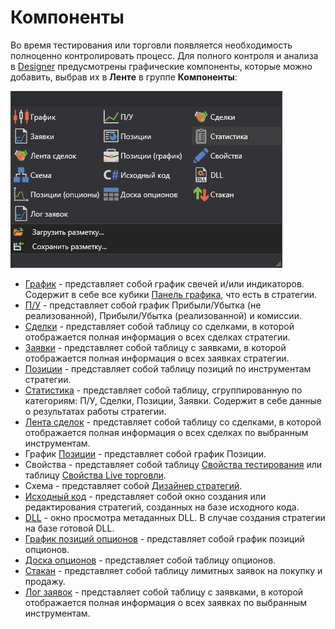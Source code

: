 # Компоненты

Во время тестирования или торговли появляется необходимость полноценно контролировать процесс. Для полного контроля и анализа в [Designer](../../designer.md) предусмотрены графические компоненты, которые можно добавить, выбрав их в **Ленте** в группе **Компоненты**:

![Designer Components](../../../images/designer_components.png)

- [График](components/chart.md) \- представляет собой график свечей и\/или индикаторов. Содержит в себе все кубики [Панель графика](../strategies/using_visual_designer/elements/common/chart.md), что есть в стратегии.
- [П\/У](components/pnl_equity.md) \- представляет собой график Прибыли\/Убытка (не реализованной), Прибыли\/Убытка (реализованной) и комиссии.
- [Сделки](components/trades.md) \- представляет собой таблицу со сделками, в которой отображается полная информация о всех сделках стратегии. 
- [Заявки](components/orders.md) \- представляет собой таблицу с заявками, в которой отображается полная информация о всех заявках стратегии.
- [Позиции](components/positions.md) \- представляет собой таблицу позиций по инструментам стратегии.
- [Статистика](components/statistics.md) \- представляет собой таблицу, сгруппированную по категориям: П\/У, Сделки,  Позиции, Заявки. Содержит в себе данные о результатах работы стратегии.
- [Лента сделок](components/tick_trades.md) \- представляет собой таблицу со сделками, в которой отображается полная информация о всех сделках по выбранным инструментам.
- График [Позиции](components/positions.md) \- представляет собой график Позиции.
- Свойства \- представляет собой таблицу [Свойства тестирования](components/backtesting_settings.md) или таблицу [Свойства Live торговли](components/live_settings.md).
- Схема \- представляет собой [Дизайнер стратегий](../strategies/using_visual_designer/diagram_panel.md).
- [Исходный код](../strategies/using_csharp.md) \- представляет собой окно создания или редактирования стратегий, созданных на базе исходного кода.
- [DLL](../strategies/using_dll/dll_panel.md) \- окно просмотра метаданных DLL. В случае создания стратегии на базе готовой DLL.
- [График позиций опционов](../strategies/using_visual_designer/elements/options/chart_positions.md) \- представляет собой график позиций опционов.
- [Доска опционов](../strategies/using_visual_designer/elements/options/option_desk.md) \- представляет собой таблицу опционов.
- [Стакан](components/order_book.md) \- представляет собой таблицу лимитных заявок на покупку и продажу.
- [Лог заявок](../../terminal/user_interface/components/order_log.md) \- представляет собой таблицу с заявками, в которой отображается полная информация о всех заявках по выбранным инструментам.
